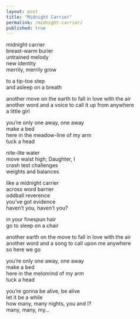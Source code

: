 ```yaml
---
layout: post
title: "Midnight Carrier"
permalink: /midnight-carrier/
published: true
---
```


midnight carrier  
breast-warm burier  
untrained melody  
new identity  
merrily, merrily grow  

to a tip-toe step  
and asleep on a breath  

another move on the earth to fall in love with the air  
another word and a voice to call it up from anywhere  
a little girl  

you’re only one away, one away   
make a bed  
here in the meadow-line of my arm  
tuck a head  

nite-lite water  
move waist high; Daughter, I  
crash test challenges  
weights and balances  

like a midnight carrier  
across word barrier  
oddball reverence  
you’ve got evidence  
haven’t you, haven’t you?  

in your finespun hair  
go to sleep on a chair  

another earth on the move to fall in love with the air  
another word and a song to call upon me anywhere  
so here we go  

you’re only one away, one away   
make a bed  
here in the melonrind of my arm  
tuck a head  

you’re gonna be alive, be alive  
let it be a while  
how many, many nights, you and I?  
many, many, my…    
